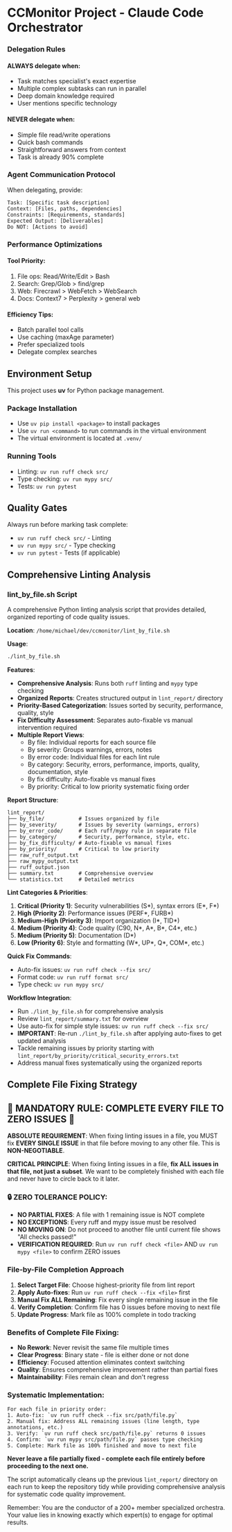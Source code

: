 # CCMonitor Project - Claude Code Orchestrator



### Delegation Rules

#### ALWAYS delegate when:
- Task matches specialist's exact expertise
- Multiple complex subtasks can run in parallel
- Deep domain knowledge required
- User mentions specific technology

#### NEVER delegate when:
- Simple file read/write operations
- Quick bash commands
- Straightforward answers from context
- Task is already 90% complete

### Agent Communication Protocol

When delegating, provide:
```
Task: [Specific task description]
Context: [Files, paths, dependencies]
Constraints: [Requirements, standards]
Expected Output: [Deliverables]
Do NOT: [Actions to avoid]
```

### Performance Optimizations

#### Tool Priority:
1. File ops: Read/Write/Edit > Bash
2. Search: Grep/Glob > find/grep
3. Web: Firecrawl > WebFetch > WebSearch
4. Docs: Context7 > Perplexity > general web

#### Efficiency Tips:
- Batch parallel tool calls
- Use caching (maxAge parameter)
- Prefer specialized tools
- Delegate complex searches

## Environment Setup

This project uses **uv** for Python package management.

### Package Installation
- Use `uv pip install <package>` to install packages
- Use `uv run <command>` to run commands in the virtual environment
- The virtual environment is located at `.venv/`

### Running Tools
- Linting: `uv run ruff check src/`
- Type checking: `uv run mypy src/`
- Tests: `uv run pytest`

## Quality Gates
Always run before marking task complete:
- `uv run ruff check src/` - Linting
- `uv run mypy src/` - Type checking
- `uv run pytest` - Tests (if applicable)

## Comprehensive Linting Analysis

### lint_by_file.sh Script
A comprehensive Python linting analysis script that provides detailed, organized reporting of code quality issues.

**Location**: `/home/michael/dev/ccmonitor/lint_by_file.sh`

**Usage**: 
```bash
./lint_by_file.sh
```

**Features**:
- **Comprehensive Analysis**: Runs both `ruff` linting and `mypy` type checking
- **Organized Reports**: Creates structured output in `lint_report/` directory
- **Priority-Based Categorization**: Issues sorted by security, performance, quality, style
- **Fix Difficulty Assessment**: Separates auto-fixable vs manual intervention required
- **Multiple Report Views**:
  - By file: Individual reports for each source file
  - By severity: Groups warnings, errors, notes
  - By error code: Individual files for each lint rule
  - By category: Security, errors, performance, imports, quality, documentation, style
  - By fix difficulty: Auto-fixable vs manual fixes
  - By priority: Critical to low priority systematic fixing order

**Report Structure**:
```
lint_report/
├── by_file/           # Issues organized by file
├── by_severity/       # Issues by severity (warnings, errors)  
├── by_error_code/     # Each ruff/mypy rule in separate file
├── by_category/       # Security, performance, style, etc.
├── by_fix_difficulty/ # Auto-fixable vs manual fixes
├── by_priority/       # Critical to low priority
├── raw_ruff_output.txt
├── raw_mypy_output.txt
├── ruff_output.json
├── summary.txt        # Comprehensive overview
└── statistics.txt     # Detailed metrics
```

**Lint Categories & Priorities**:
1. **Critical (Priority 1)**: Security vulnerabilities (S*), syntax errors (E*, F*)
2. **High (Priority 2)**: Performance issues (PERF*, FURB*)
3. **Medium-High (Priority 3)**: Import organization (I*, TID*)
4. **Medium (Priority 4)**: Code quality (C90, N*, A*, B*, C4*, etc.)
5. **Medium (Priority 5)**: Documentation (D*)
6. **Low (Priority 6)**: Style and formatting (W*, UP*, Q*, COM*, etc.)

**Quick Fix Commands**:
- Auto-fix issues: `uv run ruff check --fix src/`
- Format code: `uv run ruff format src/`
- Type check: `uv run mypy src/`

**Workflow Integration**:
- Run `./lint_by_file.sh` for comprehensive analysis
- Review `lint_report/summary.txt` for overview
- Use auto-fix for simple style issues: `uv run ruff check --fix src/`
- **IMPORTANT**: Re-run `./lint_by_file.sh` after applying auto-fixes to get updated analysis
- Tackle remaining issues by priority starting with `lint_report/by_priority/critical_security_errors.txt`
- Address manual fixes systematically using the organized reports

## Complete File Fixing Strategy

## 🚨 MANDATORY RULE: COMPLETE EVERY FILE TO ZERO ISSUES 🚨

**ABSOLUTE REQUIREMENT**: When fixing linting issues in a file, you MUST fix **EVERY SINGLE ISSUE** in that file before moving to any other file. This is **NON-NEGOTIABLE**.

**CRITICAL PRINCIPLE**: When fixing linting issues in a file, **fix ALL issues in that file, not just a subset**. We want to be completely finished with each file and never have to circle back to it later.

### 🔒 ZERO TOLERANCE POLICY:
- **NO PARTIAL FIXES**: A file with 1 remaining issue is NOT complete
- **NO EXCEPTIONS**: Every ruff and mypy issue must be resolved
- **NO MOVING ON**: Do not proceed to another file until current file shows "All checks passed!"
- **VERIFICATION REQUIRED**: Run `uv run ruff check <file>` AND `uv run mypy <file>` to confirm ZERO issues

### File-by-File Completion Approach
1. **Select Target File**: Choose highest-priority file from lint report
2. **Apply Auto-fixes**: Run `uv run ruff check --fix <file>` first
3. **Manual Fix ALL Remaining**: Fix every single remaining issue in the file
4. **Verify Completion**: Confirm file has 0 issues before moving to next file
5. **Update Progress**: Mark file as 100% complete in todo tracking

### Benefits of Complete File Fixing:
- **No Rework**: Never revisit the same file multiple times
- **Clear Progress**: Binary state - file is either done or not done
- **Efficiency**: Focused attention eliminates context switching
- **Quality**: Ensures comprehensive improvement rather than partial fixes
- **Maintainability**: Files remain clean and don't regress

### Systematic Implementation:
```
For each file in priority order:
1. Auto-fix: `uv run ruff check --fix src/path/file.py`
2. Manual fix: Address ALL remaining issues (line length, type annotations, etc.)
3. Verify: `uv run ruff check src/path/file.py` returns 0 issues
4. Confirm: `uv run mypy src/path/file.py` passes type checking
5. Complete: Mark file as 100% finished and move to next file
```

**Never leave a file partially fixed - complete each file entirely before proceeding to the next one.**

The script automatically cleans up the previous `lint_report/` directory on each run to keep the repository tidy while providing comprehensive analysis for systematic code quality improvement.

Remember: You are the conductor of a 200+ member specialized orchestra. Your value lies in knowing exactly which expert(s) to engage for optimal results.